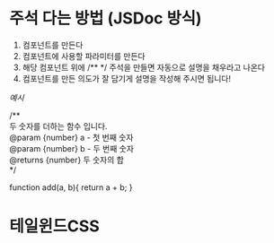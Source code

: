# 주석 다는 방법 (JSDoc 방식)

1. 컴포넌트를 만든다
2. 컴포넌트에 사용할 파라미터를 만든다
3. 해당 컴포넌트 위에 /\*\* \*/ 주석을 만들면 자동으로 설명을 채우라고 나온다
4. 컴포넌트를 만든 의도가 잘 담기게 설명을 작성해 주시면 됩니다!

_예시_

/\*\*  
두 숫자를 더하는 함수 입니다.  
@param {number} a - 첫 번째 숫자  
@param {number} b - 두 번째 숫자  
@returns {number} 두 숫자의 합  
\*/

function add(a, b){
return a + b;
}

# 테일윈드CSS

